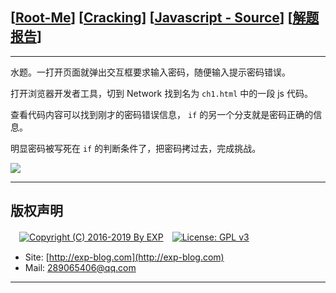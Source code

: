 ## [[Root-Me](https://www.root-me.org/)] [[Cracking](https://www.root-me.org/en/Challenges/Web-Client/)] [[Javascript - Source](https://www.root-me.org/en/Challenges/Web-Client/Javascript-Source)] [[解题报告](http://exp-blog.com/2019/01/13/pid-2902/)]

------

水题。一打开页面就弹出交互框要求输入密码，随便输入提示密码错误。

打开浏览器开发者工具，切到 Network 找到名为 `ch1.html` 中的一段 js 代码。

查看代码内容可以找到刚才的密码错误信息， `if` 的另一个分支就是密码正确的信息。

明显密码被写死在 `if` 的判断条件了，把密码拷过去，完成挑战。

![](https://github.com/lyy289065406/CTF-Solving-Reports/blob/master/rootme/Web-Client/%5B03%5D%20%5B5P%5D%20Javascript%20-%20Source/imgs/01.png)

------

## 版权声明

　[![Copyright (C) 2016-2019 By EXP](https://img.shields.io/badge/Copyright%20(C)-2016~2019%20By%20EXP-blue.svg)](http://exp-blog.com)　[![License: GPL v3](https://img.shields.io/badge/License-GPL%20v3-blue.svg)](https://www.gnu.org/licenses/gpl-3.0)
  

- Site: [http://exp-blog.com](http://exp-blog.com) 
- Mail: <a href="mailto:289065406@qq.com?subject=[EXP's Github]%20Your%20Question%20（请写下您的疑问）&amp;body=What%20can%20I%20help%20you?%20（需要我提供什么帮助吗？）">289065406@qq.com</a>


------
